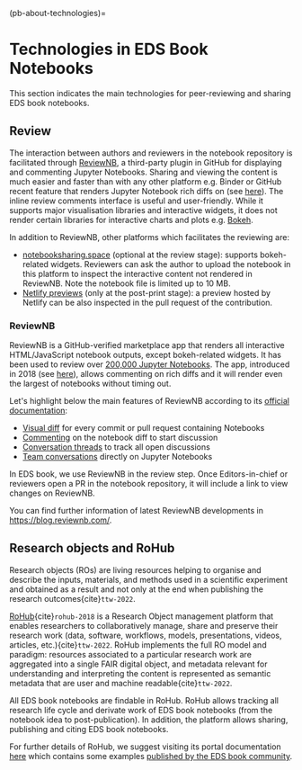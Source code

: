 (pb-about-technologies)=

# Technologies in EDS Book Notebooks
This section indicates the main technologies for peer-reviewing and sharing EDS book notebooks.

## Review
The interaction between authors and reviewers in the notebook repository is facilitated through [ReviewNB](https://www.reviewnb.com/), a third-party plugin in GitHub for displaying and commenting Jupyter Notebooks. 
Sharing and viewing the content is much easier and faster than with any other platform e.g. Binder or GitHub recent feature that renders Jupyter Notebook rich diffs on (see [here](https://blog.reviewnb.com/github-not-rendering-interactive-notebook-widgets/)). 
The inline review comments interface is useful and user-friendly. 
While it supports major visualisation libraries and interactive widgets, it does not render certain libraries for interactive charts and plots e.g. [Bokeh](https://github.com/bokeh/bokeh).

In addition to ReviewNB, other platforms which facilitates the reviewing are:
* [notebooksharing.space](https://notebooksharing.space/) (optional at the review stage): supports bokeh-related widgets. Reviewers can ask the author to upload the notebook in this platform to inspect the interactive content not rendered in ReviewNB. 
Note the notebook file is limited up to 10 MB.
* [Netlify previews](https://docs.netlify.com/site-deploys/deploy-previews/) (only at the post-print stage): a preview hosted by Netlify can be also inspected in the pull request of the contribution. 

### ReviewNB
ReviewNB is a GitHub-verified marketplace app that renders all interactive HTML/JavaScript notebook outputs, except bokeh-related widgets. 
It has been used to review over [200,000 Jupyter Notebooks](https://www.reviewnb.com/#repos).
The app, introduced in 2018 (see [here](https://blog.amirathi.com/2018/10/24/introducing-reviewnb-jupyter-notebook-visual-diff/#more-290)), allows commenting on rich diffs and it will render even the largest of notebooks without timing out.

Let's highlight below the main features of ReviewNB according to its [official documentation](https://docs.reviewnb.com/index.html):

- [Visual diff](https://uploads-ssl.webflow.com/5ba4ebe021cb91ae35dbf88c/5ba93ded243329a486dab26e_sl-code%2Bimage.png) for every commit or pull request containing Notebooks
- [Commenting](https://uploads-ssl.webflow.com/5ba4ebe021cb91ae35dbf88c/5c7d0095d99ee508018a9878_Screenshot%202019-03-04%20at%204.08.48%20PM.png) on the notebook diff to start discussion
- [Conversation threads](https://uploads-ssl.webflow.com/5ba4ebe021cb91ae35dbf88c/5c7eb42d7cef320c0133d1c6_threads-v2.png) to track all open discussions
- [Team conversations](https://blog.reviewnb.com/commenting-for-jupyter/) directly on Jupyter Notebooks

In EDS book, we use ReviewNB in the review step. 
Once Editors-in-chief or reviewers open a PR in the notebook repository, it will include a link to view changes on ReviewNB.

You can find further information of latest ReviewNB developments in https://blog.reviewnb.com/.

## Research objects and RoHub
Research objects (ROs) are living resources helping to organise and describe the inputs, materials, and methods used in a scientific experiment and obtained as a result and not only at the end when publishing the research outcomes{cite}`ttw-2022`.

[RoHub](https://reliance.rohub.org/){cite}`rohub-2018` is a Research Object management platform that enables researchers to collaboratively manage, share and preserve their research work (data, software, workflows, models, presentations, videos, articles, etc.){cite}`ttw-2022`. 
RoHub implements the full RO model and paradigm: resources associated to a particular research work are aggregated into a single FAIR digital object, and metadata relevant for understanding and interpreting the content is represented as semantic metadata that are user and machine readable{cite}`ttw-2022`.

All EDS book notebooks are findable in RoHub.
RoHub allows tracking all research life cycle and derivate work of EDS book notebooks (from the notebook idea to post-publication).
In addition, the platform allows sharing, publishing and citing EDS book notebooks.

For further details of RoHub, we suggest visiting its portal documentation [here](https://reliance-eosc.github.io/rohub-portal-documentation/docs/ROHub-navigation) which contains some examples [published by the EDS book community](https://reliance-eosc.github.io/rohub-portal-documentation/docs/ROHub-navigation/research_objects.html).